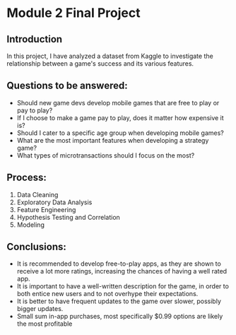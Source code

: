 
# Module 2 Final Project


## Introduction

In this project, I have analyzed a dataset from Kaggle to investigate the relationship between a game's success and its various features. 

## Questions to be answered:

- Should new game devs develop mobile games that are free to play or pay to play?
- If I choose to make a game pay to play, does it matter how expensive it is?
- Should I cater to a specific age group when developing mobile games?
- What are the most important features when developing a strategy game?
- What types of microtransactions should I focus on the most?

## Process:

1. Data Cleaning
2. Exploratory Data Analysis
3. Feature Engineering
4. Hypothesis Testing and Correlation
5. Modeling


## Conclusions:

- It is recommended to develop free-to-play apps, as they are shown to receive a lot more ratings, increasing the chances of having a well rated app.
- It is important to have a well-written description for the game, in order to both entice new users and to not overhype their expectations.
- It is better to have frequent updates to the game over slower, possibly bigger updates.
- Small sum in-app purchases, most specifically $0.99 options are likely the most profitable


  








